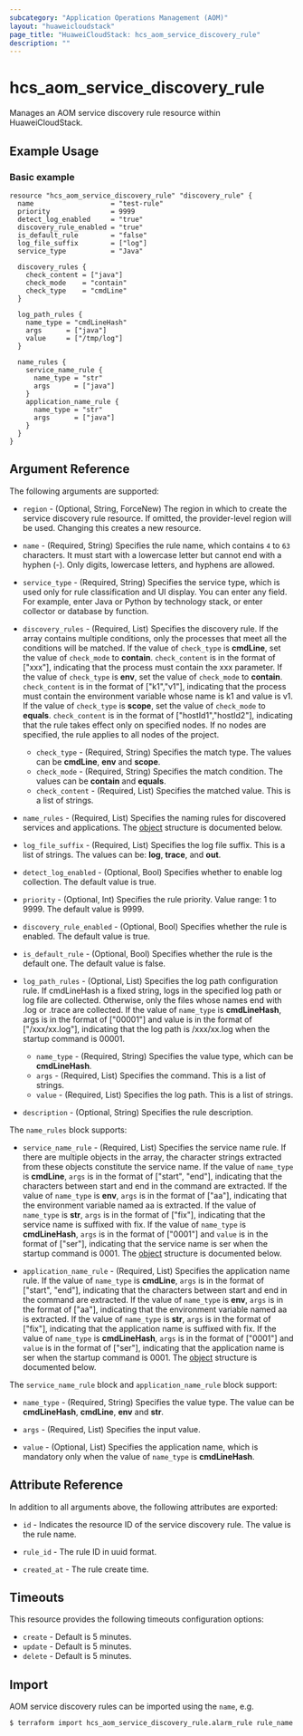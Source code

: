 ```yaml
---
subcategory: "Application Operations Management (AOM)"
layout: "huaweicloudstack"
page_title: "HuaweiCloudStack: hcs_aom_service_discovery_rule"
description: ""
---
```


# hcs_aom_service_discovery_rule

Manages an AOM service discovery rule resource within HuaweiCloudStack.

## Example Usage

### Basic example

```hcl
resource "hcs_aom_service_discovery_rule" "discovery_rule" {
  name                   = "test-rule"
  priority               = 9999
  detect_log_enabled     = "true"
  discovery_rule_enabled = "true"
  is_default_rule        = "false"
  log_file_suffix        = ["log"]
  service_type           = "Java"

  discovery_rules {
    check_content = ["java"]
    check_mode    = "contain"
    check_type    = "cmdLine"
  }

  log_path_rules {
    name_type = "cmdLineHash"
    args      = ["java"]
    value     = ["/tmp/log"]
  }

  name_rules {
    service_name_rule {
      name_type = "str"
      args      = ["java"]
    }
    application_name_rule {
      name_type = "str"
      args      = ["java"]
    }
  }
}
```

## Argument Reference

The following arguments are supported:

* `region` - (Optional, String, ForceNew) The region in which to create the service discovery rule resource. If omitted,
  the provider-level region will be used. Changing this creates a new resource.

* `name` - (Required, String) Specifies the rule name, which contains `4` to `63` characters. It must start
  with a lowercase letter but cannot end with a hyphen (-). Only digits, lowercase letters, and hyphens are allowed.

* `service_type` - (Required, String) Specifies the service type, which is used only for rule classification and UI display.
  You can enter any field. For example, enter Java or Python by technology stack, or enter collector or database by function.

* `discovery_rules` - (Required, List) Specifies the discovery rule. If the array contains multiple conditions, only the
  processes that meet all the conditions will be matched. If the value of `check_type` is **cmdLine**, set the value of
  `check_mode` to **contain**. `check_content` is in the format of ["xxx"], indicating that the process must contain
  the xxx parameter. If the value of `check_type` is **env**, set the value of `check_mode` to **contain**.
  `check_content` is in the format of ["k1","v1"], indicating that the process must contain the environment variable
  whose name is k1 and value is v1. If the value of `check_type` is **scope**, set the value of `check_mode`
  to **equals**. `check_content` is in the format of ["hostId1","hostId2"], indicating that the rule takes effect only
  on specified nodes. If no nodes are specified, the rule applies to all nodes of the project.
  + `check_type` - (Required, String) Specifies the match type. The values can be **cmdLine**, **env** and **scope**.
  + `check_mode` - (Required, String) Specifies the match condition. The values can be **contain** and **equals**.
  + `check_content` - (Required, List) Specifies the matched value. This is a list of strings.
  
* `name_rules` - (Required, List) Specifies the naming rules for discovered services and applications.
  The [object](#name_rules_object) structure is documented below.

* `log_file_suffix` - (Required, List) Specifies the log file suffix. This is a list of strings.
  The values can be: **log**, **trace**, and **out**.

* `detect_log_enabled` - (Optional, Bool) Specifies whether to enable log collection. The default value is true.

* `priority` - (Optional, Int) Specifies the rule priority. Value range: 1 to 9999. The default value is 9999.

* `discovery_rule_enabled` - (Optional, Bool) Specifies whether the rule is enabled. The default value is true.

* `is_default_rule` - (Optional, Bool) Specifies whether the rule is the default one. The default value is false.

* `log_path_rules` - (Optional, List) Specifies the log path configuration rule. If cmdLineHash is a fixed string,
  logs in the specified log path or log file are collected. Otherwise, only the files whose names end with
  .log or .trace are collected. If the value of `name_type` is **cmdLineHash**, args is in the format of ["00001"] and
  value is in the format of ["/xxx/xx.log"], indicating that the log path is /xxx/xx.log when the startup command is 00001.
  + `name_type` - (Required, String) Specifies the value type, which can be **cmdLineHash**.
  + `args` - (Required, List) Specifies the command. This is a list of strings.
  + `value` - (Required, List) Specifies the log path. This is a list of strings.

* `description` - (Optional, String) Specifies the rule description.

<a name="name_rules_object"></a>
The `name_rules` block supports:

* `service_name_rule` - (Required, List) Specifies the service name rule. If there are multiple objects in the array,
  the character strings extracted from these objects constitute the service name. If the value of `name_type` is
  **cmdLine**, `args` is in the format of ["start", "end"], indicating that the characters between start and end
  in the command are extracted. If the value of `name_type` is **env**, `args` is in the format of ["aa"],
  indicating that the environment variable named aa is extracted. If the value of `name_type` is **str**, `args` is in the
  format of ["fix"], indicating that the service name is suffixed with fix. If the value of `name_type` is
  **cmdLineHash**, `args` is in the format of ["0001"] and `value` is in the format of ["ser"], indicating that the
  service name is ser when the startup command is 0001. The [object](#basic_name_rule_object) structure is
  documented below.

* `application_name_rule` - (Required, List) Specifies the application name rule. If the value of `name_type` is
  **cmdLine**, `args` is in the format of ["start", "end"], indicating that the characters between start and end in
  the command are extracted. If the value of `name_type` is **env**, `args` is in the format of ["aa"], indicating that
  the environment variable named aa is extracted. If the value of `name_type` is **str**, `args` is in the format of
  ["fix"], indicating that the application name is suffixed with fix. If the value of `name_type` is **cmdLineHash**,
  `args` is in the format of ["0001"] and `value` is in the format of ["ser"], indicating that the application name is
  ser when the startup command is 0001. The [object](#basic_name_rule_object) structure is documented below.

<a name="basic_name_rule_object"></a>
The `service_name_rule` block and `application_name_rule` block support:

* `name_type` - (Required, String) Specifies the value type. The value can be **cmdLineHash**, **cmdLine**, **env**
and **str**.

* `args` - (Required, List) Specifies the input value.

* `value` - (Optional, List) Specifies the application name, which is mandatory only when the value of `name_type` is
  **cmdLineHash**.

## Attribute Reference

In addition to all arguments above, the following attributes are exported:

* `id` - Indicates the resource ID of the service discovery rule. The value is the rule name.

* `rule_id` - The rule ID in uuid format.

* `created_at` - The rule create time.

## Timeouts

This resource provides the following timeouts configuration options:

* `create` - Default is 5 minutes.
* `update` - Default is 5 minutes.
* `delete` - Default is 5 minutes.

## Import

AOM service discovery rules can be imported using the `name`, e.g.

```bash
$ terraform import hcs_aom_service_discovery_rule.alarm_rule rule_name
```
